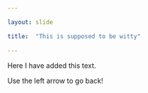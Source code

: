 ```yaml
---

layout: slide

title:  "This is supposed to be witty"

---
```


Here I have added this text.

Use the left arrow to go back!
